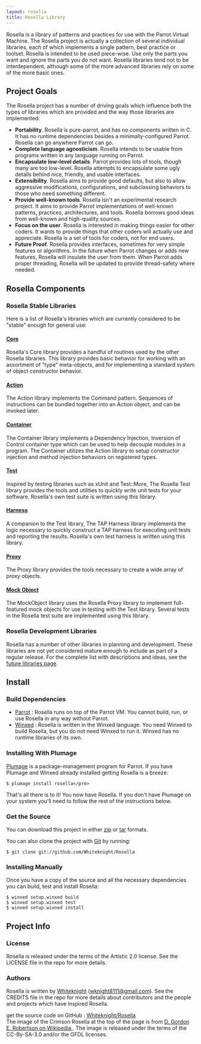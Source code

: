 ```yaml
---
layout: rosella
title: Rosella Library
---
```


Rosella is a library of patterns and practices for use with the Parrot Virtual
Machine. The Rosella project is actually a collection of several individual
libraries, each of which implements a single pattern, best practice or
toolset. Rosella is intended to be used piece-wise. Use only the parts you
want and ignore the parts you do not want. Rosella libraries tend not to be
interdependent, although some of the more advanced libraries rely on some of
the more basic ones.

## Project Goals

The Rosella project has a number of driving goals which influence both the
types of libraries which are provided and the way those libraries are
implemented:

* **Portability**. Rosella is pure-parrot, and has no components written in C.
  It has no runtime dependencies besides a minimally-configured Parrot.
  Rosella can go anywhere Parrot can go.
* **Complete language agnosticism**. Rosella intends to be usable from
  programs written in any language running on Parrot.
* **Encapsulate low-level details**. Parrot provides lots of tools, though
  many are too low-level. Rosella attempts to encapsulate some ugly details
  behind nice, friendly, and usable interfaces.
* **Extensibility**. Rosella aims to provide good defaults, but also to allow
  aggressive modifications, configurations, and subclassing behaviors to those
  who need something different.
* **Provide well-known tools**. Rosella isn't an experimental research
  project. It aims to provide Parrot implementations of well-known patterns,
  practices, architectures, and tools. Rosella borrows good ideas from
  well-known and high-quality sources.
* **Focus on the user**. Rosella is interested in making things easier for
  other coders. It wants to provide things that other coders will actually use
  and appreciate. Rosella is a set of tools for coders, not for end users.
* **Future Proof**. Rosella provides interfaces, sometimes for very simple
  features or algorithms. In the future when Parrot changes or adds new
  features, Rosella will insulate the user from them. When Parrot adds proper
  threading, Rosella will be updated to provide thread-safety where needed.

## Rosella Components

### Rosella Stable Libraries

Here is a list of Rosella's libraries which are currently
considered to be "stable" enough for general use:

#### [Core](/Rosella/libraries/core.html)

Rosella's Core library provides a handful of routines used by
the other Rosella libraries. This library provides basic behavior
for working with an assortment of "type" meta-objects, and for
implementing a standard system of object constructor behavior.

#### [Action](/Rosella/libraries/action.html)

The Action library implements the Command pattern. Sequences of
instructions can be bundled together into an Action object, and
can be invoked later.

#### [Container](/Rosella/libraries/container.html)

The Container library implements a Dependency Injection, Inversion
of Control container type which can be used to help decouple
modules in a program. The Container utilizes the Action library
to setup constructor injection and method injection behaviors
on registered types.

#### [Test](/Rosella/libraries/test.html)

Inspired by testing libraries such as xUnit and Test::More,
The Rosella Test library provides the tools and utilities to
quickly write unit tests for your software. Rosella's own test
suite is written using this library.

#### [Harness](/Rosella/libraries/harness.html)

A companion to the Test library, The TAP Harness library
implements the logic necessary to quickly construct a TAP harness
for executing unit tests and reporting the results. Rosella's own
test harness is written using this library.

#### [Proxy](/Rosella/libraries/proxy.html)

The Proxy library provides the tools necessary to create a wide
array of proxy objects.

#### [Mock Object](/Rosella/libraries/mockobject.html)

The MockObject library uses the Rosella Proxy library to implement
full-featured mock objects for use in testing with the Test
library. Several tests in the Rosella test suite are implemented
using this library.

### Rosella Development Libraries

Rosella has a number of other libraries in planning and development. These
libraries are not yet considered mature enough to include as part of a
regular release. For the complete list with descriptions and ideas, see the
[future libraries page](/Rosella/libraries/future.html).

## Install

### Build Dependencies

* [Parrot](http://github.com/parrot/parrot) : Rosella runs on top of the
  Parrot VM. You cannot build, run, or use Rosella in any way without Parrot.
* [Winxed](http://code.google.com/p/winxed) : Rosella is written in the
  Winxed language. You need Winxed to build Rosella, but you do not need
  Winxed to run it. Winxed has no runtime libraries of its own.

### Installing With Plumage

[Plumage](http://github.com/parrot/plumage) is a
package-management program for Parrot. If you have Plumage
and Winxed already installed getting Rosella is a breeze:

    $ plumage install rosella</pre>

That's all there is to it! You now have Rosella. If you don't have
Plumage on your system you'll need to follow the rest of the
instructions below.

### Get the Source

You can download this project in either
[zip](http://github.com/Whiteknight/Rosella/zipball/master) or
[tar](http://github.com/Whiteknight/Rosella/tarball/master) formats.

You can also clone the project with [Git](http://git-scm.com)
by running:

    $ git clone git://github.com/Whiteknight/Rosella

### Installing Manually

Once you have a copy of the source and all the necessary
dependencies you can build, test and install Rosella:

    $ winxed setup.winxed build
    $ winxed setup.winxed test
    $ winxed setup.wixned install

## Project Info

### License

Rosella is released under the terms of the Artistic 2.0 license.
See the LICENSE file in the repo for more details.

### Authors

Rosella is written by [Whiteknight](http://whiteknight.github.com)
(wknight8111@gmail.com). See the CREDITS file in the repo for more details
about contributors and the people and projects which have inspired Rosella.

<div class="footer">
    get the source code on GitHub :
    <a href="http://github.com/Whiteknight/Rosella">Whiteknight/Rosella</a>
    <br/>
    The image of the Crimson Rosella at the top of the page is from
    <a href="http://commons.wikimedia.org/wiki/File:Crimson_Rosella,_Culburra_Beech.jpg">
        D. Gordon E. Robertson on Wikipedia
    </a>. The image is released under the terms of the CC-By-SA-3.0 and/or
    the GFDL licenses.
</div>

